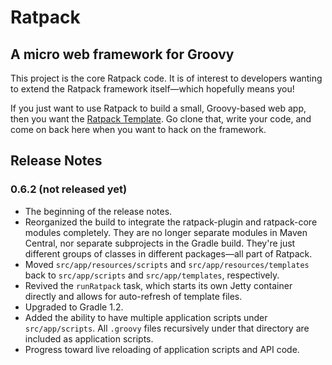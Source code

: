 # Ratpack

## A micro web framework for Groovy

This project is the core Ratpack code. It is of interest to developers wanting to extend the Ratpack framework itself—which hopefully means you!

If you just want to use Ratpack to build a small, Groovy-based web app, then you want the [Ratpack Template](https://github.com/tlberglund/ratpack-template). Go clone that, write your code, and come on back here when you want to hack on the framework.


## Release Notes

### 0.6.2 (not released yet)

* The beginning of the release notes.
* Reorganized the build to integrate the ratpack-plugin and ratpack-core modules completely. They are no longer separate modules in Maven Central, nor separate subprojects in the Gradle build. They're just different groups of classes in different packages—all part of Ratpack.
* Moved `src/app/resources/scripts` and `src/app/resources/templates` back to `src/app/scripts` and `src/app/templates`, respectively.
* Revived the `runRatpack` task, which starts its own Jetty container directly and allows for auto-refresh of template files.
* Upgraded to Gradle 1.2.
* Added the ability to have multiple application scripts under `src/app/scripts`. All `.groovy` files recursively under that directory are included as application scripts.
* Progress toward live reloading of application scripts and API code.


